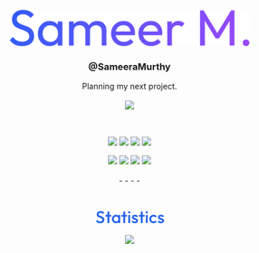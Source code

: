 <br/>
<p align="center"><img height="65" src="./output/nam.svg"/></p>
<h3 align="center">@SameeraMurthy</h3>
<p align="center">Planning my next project. <br/><br/>
<a align="center" href="https://github.com/flowshade"><img src="https://avatars.githubusercontent.com/u/77216494?s=40&v=4"/></a>
</p>
<br/>
<p align="center">
	<img height="40"src="https://img.shields.io/badge/--171717?logo=javascript&style=for-the-badge"/>
	<img height="40"src="https://img.shields.io/badge/--181818?logo=nodedotjs&style=for-the-badge"/>
	<img height="40"src="https://img.shields.io/badge/--181818?logo=html5&style=for-the-badge"/>
	<img height="40"src="https://img.shields.io/badge/--181818?logo=python&style=for-the-badge&logoColor=blue"/>
	<br>
</p>

<p align="center">
	<img height="40"src="https://img.shields.io/badge/--171717?logo=lit&style=for-the-badge&logoColor=dodgerblue"/>
	<img height="40"src="https://img.shields.io/badge/--171717?logo=tailwindcss&style=for-the-badge"/>
	<img height="40"src="https://img.shields.io/badge/--171717?logo=svelte&style=for-the-badge"/>
	<img height="40"src="https://img.shields.io/badge/--171717?logo=react&style=for-the-badge"/><br/><br/>
	- - - -
</p>

<br>
<p align="center"><img src="./output/stats.png"/><br/><br/>
<!--<img src="https://github-readme-stats.vercel.app/api?username=SameeraMurthy&show_icons=true&theme=dark&title_color=dodgerblue&icon_color=dodgerblue&hide_border=true"/>-->
<img src="https://github-readme-stats.vercel.app/api/top-langs/?username=sameeramurthy&theme=dark&title_color=dodgerblue&layout=compact&hide_border=true"/>
</p>